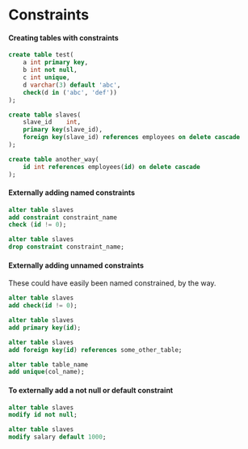 # Constraints

#### Creating tables with constraints

```sql
create table test(
    a int primary key,
    b int not null,
    c int unique,
    d varchar(3) default 'abc',
    check(d in ('abc', 'def'))
);

create table slaves(
    slave_id	int,
    primary key(slave_id),
    foreign key(slave_id) references employees on delete cascade
);

create table another_way(
    id int references employees(id) on delete cascade
);
```

#### Externally adding named constraints

```sql
alter table slaves
add constraint constraint_name
check (id != 0);

alter table slaves
drop constraint constraint_name;
```

#### Externally adding unnamed constraints
These could have easily been named constrained, by the way.

```sql
alter table slaves
add check(id != 0);

alter table slaves
add primary key(id);

alter table slaves
add foreign key(id) references some_other_table;

alter table table_name
add unique(col_name);
```

#### To externally add a not null or default constraint
```sql
alter table slaves
modify id not null;

alter table slaves 
modify salary default 1000;
```